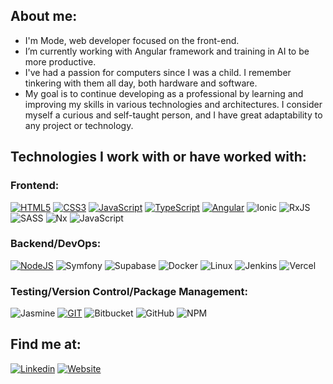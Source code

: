 ## About me:

-  I'm Mode, web developer focused on the front-end.
-  I’m currently working with Angular framework and training in AI to be more productive.
- I've had a passion for computers since I was a child. I remember tinkering with them all day, both hardware and software.
- My goal is to continue developing as a professional by learning and improving my skills in various technologies and architectures. I consider myself a curious and self-taught person, and I have great adaptability to any project or technology.

## Technologies I work with or have worked with:

### Frontend:

[![HTML5](https://img.shields.io/badge/HTML5-E34F26?style=for-the-badge&logo=html5&logoColor=white)]()
[![CSS3](https://img.shields.io/badge/CSS3-1572B6?style=for-the-badge&logo=css3&logoColor=white)]()
[![JavaScript](https://img.shields.io/badge/javascript-00a2ff?style=for-the-badge&logo=javascript&logoColor=white&color=F18805)]()
[![TypeScript](https://img.shields.io/badge/typescript-00a2ff?style=for-the-badge&logo=typescript&logoColor=white&color=2e72be)]()
[![Angular](https://img.shields.io/badge/Angular-DD0031?style=for-the-badge&logo=angular&logoColor=white)]()
![Ionic](https://img.shields.io/badge/Ionic-%233880FF.svg?style=for-the-badge&logo=Ionic&logoColor=white)
![RxJS](https://img.shields.io/badge/rxjs-%23B7178C.svg?style=for-the-badge&logo=reactivex&logoColor=white)
![SASS](https://img.shields.io/badge/SASS-hotpink.svg?style=for-the-badge&logo=SASS&logoColor=white)
![Nx](https://img.shields.io/badge/nx-143055?style=for-the-badge&logo=nx&logoColor=white)
![JavaScript](https://img.shields.io/badge/javascript-%23323330.svg?style=for-the-badge&logo=javascript&logoColor=%23F7DF1E)

### Backend/DevOps:

[![NodeJS](https://img.shields.io/badge/nodejs-00a2ff?style=for-the-badge&logo=node.js&logoColor=white&color=74c62b)]()
![Symfony](https://img.shields.io/badge/symfony-%23000000.svg?style=for-the-badge&logo=symfony&logoColor=white)
![Supabase](https://img.shields.io/badge/Supabase-3ECF8E?style=for-the-badge&logo=supabase&logoColor=white)
![Docker](https://img.shields.io/badge/docker-%230db7ed.svg?style=for-the-badge&logo=docker&logoColor=white)
![Linux](https://img.shields.io/badge/Linux-FCC624?style=for-the-badge&logo=linux&logoColor=black)
![Jenkins](https://img.shields.io/badge/jenkins-%232C5263.svg?style=for-the-badge&logo=jenkins&logoColor=white)
![Vercel](https://img.shields.io/badge/vercel-%23000000.svg?style=for-the-badge&logo=vercel&logoColor=white)

### Testing/Version Control/Package Management:

![Jasmine](https://img.shields.io/badge/-Jasmine-%238A4182?style=for-the-badge&logo=Jasmine&logoColor=white)
[![GIT](https://img.shields.io/badge/GIT-E44C30?style=for-the-badge&logo=git&logoColor=white)]()
![Bitbucket](https://img.shields.io/badge/bitbucket-%230047B3.svg?style=for-the-badge&logo=bitbucket&logoColor=white)
![GitHub](https://img.shields.io/badge/github-%23121011.svg?style=for-the-badge&logo=github&logoColor=white)
![NPM](https://img.shields.io/badge/NPM-%23CB3837.svg?style=for-the-badge&logo=npm&logoColor=white)

## Find me at:

[![Linkedin](https://img.shields.io/badge/LinkedIn-0077B5?style=for-the-badge&logo=linkedin&logoColor=white)](https://www.linkedin.com/in/modestocabral/)
[![Website](https://img.shields.io/badge/website-000000?style=for-the-badge&logo=About.me&logoColor=white)](https://modestocabraldev.com)
